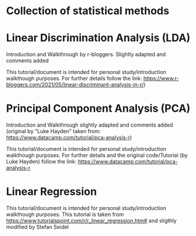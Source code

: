 # Collection of statistical methods #

# Linear Discrimination Analysis (LDA)

Introduction and Walkthrough by r-bloggers. Slightly adapted and comments added

This tutorial/document is intended for personal study/introduction walkthough purposes. For further details
follow the link: https://www.r-bloggers.com/2021/05/linear-discriminant-analysis-in-r/)


# Principal Component Analysis (PCA)

Introduction and Walkthrough slightly adapted and comments added
(original by "Luke Hayden" taken from: https://www.datacamp.com/tutorial/pca-analysis-r)
 
This tutorial/document is intended for personal study/introduction walkthough purposes. For further details
and the original code/Tutorial (by Luke Hayden) follow the link: https://www.datacamp.com/tutorial/pca-analysis-r


# Linear Regression 

This tutorial/document is intended for personal study/introduction walkthough purposes. 
This tutorial is taken from
https://www.tutorialspoint.com/r/r_linear_regression.htm#
and sligthly modified by Stefan Seidel
